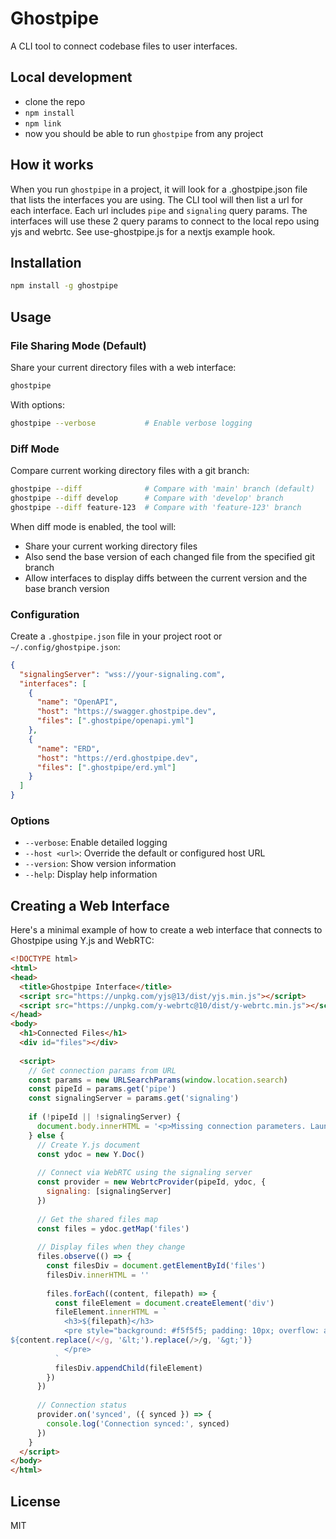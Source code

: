 # Ghostpipe

A CLI tool to connect codebase files to user interfaces.

## Local development

- clone the repo
- `npm install`
- `npm link`
- now you should be able to run `ghostpipe` from any project

## How it works

When you run `ghostpipe` in a project, it will look for a .ghostpipe.json file that lists the interfaces you are using.
The CLI tool will then list a url for each interface. Each url includes `pipe` and `signaling` query params. The interfaces will use these 2 query params to connect to the local repo using yjs and webrtc. See use-ghostpipe.js for a nextjs example hook.

## Installation

```bash
npm install -g ghostpipe
```

## Usage

### File Sharing Mode (Default)

Share your current directory files with a web interface:

```bash
ghostpipe
```

With options:
```bash
ghostpipe --verbose           # Enable verbose logging
```

### Diff Mode

Compare current working directory files with a git branch:

```bash
ghostpipe --diff              # Compare with 'main' branch (default)
ghostpipe --diff develop      # Compare with 'develop' branch
ghostpipe --diff feature-123  # Compare with 'feature-123' branch
```

When diff mode is enabled, the tool will:
- Share your current working directory files
- Also send the base version of each changed file from the specified git branch
- Allow interfaces to display diffs between the current version and the base branch version

### Configuration

Create a `.ghostpipe.json` file in your project root or `~/.config/ghostpipe.json`:

```json
{
  "signalingServer": "wss://your-signaling.com",
  "interfaces": [
    {
      "name": "OpenAPI",
      "host": "https://swagger.ghostpipe.dev",
      "files": [".ghostpipe/openapi.yml"]
    },
    {
      "name": "ERD",
      "host": "https://erd.ghostpipe.dev",
      "files": [".ghostpipe/erd.yml"]
    }
  ]
}
```

### Options

- `--verbose`: Enable detailed logging
- `--host <url>`: Override the default or configured host URL
- `--version`: Show version information
- `--help`: Display help information

## Creating a Web Interface

Here's a minimal example of how to create a web interface that connects to Ghostpipe using Y.js and WebRTC:

```html
<!DOCTYPE html>
<html>
<head>
  <title>Ghostpipe Interface</title>
  <script src="https://unpkg.com/yjs@13/dist/yjs.min.js"></script>
  <script src="https://unpkg.com/y-webrtc@10/dist/y-webrtc.min.js"></script>
</head>
<body>
  <h1>Connected Files</h1>
  <div id="files"></div>
  
  <script>
    // Get connection params from URL
    const params = new URLSearchParams(window.location.search)
    const pipeId = params.get('pipe')
    const signalingServer = params.get('signaling')
    
    if (!pipeId || !signalingServer) {
      document.body.innerHTML = '<p>Missing connection parameters. Launch this interface from Ghostpipe CLI.</p>'
    } else {
      // Create Y.js document
      const ydoc = new Y.Doc()
      
      // Connect via WebRTC using the signaling server
      const provider = new WebrtcProvider(pipeId, ydoc, {
        signaling: [signalingServer]
      })
      
      // Get the shared files map
      const files = ydoc.getMap('files')
      
      // Display files when they change
      files.observe(() => {
        const filesDiv = document.getElementById('files')
        filesDiv.innerHTML = ''
        
        files.forEach((content, filepath) => {
          const fileElement = document.createElement('div')
          fileElement.innerHTML = `
            <h3>${filepath}</h3>
            <pre style="background: #f5f5f5; padding: 10px; overflow: auto;">
${content.replace(/</g, '&lt;').replace(/>/g, '&gt;')}
            </pre>
          `
          filesDiv.appendChild(fileElement)
        })
      })
      
      // Connection status
      provider.on('synced', ({ synced }) => {
        console.log('Connection synced:', synced)
      })
    }
  </script>
</body>
</html>
```

## License

MIT
